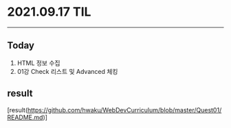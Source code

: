 # 2021.09.17 TIL

---
##  Today
1. HTML 정보 수집
2. 01강 Check 리스트 및 Advanced 체킹
  
## result
[result(https://github.com/hwaku/WebDevCurriculum/blob/master/Quest01/README.md)]